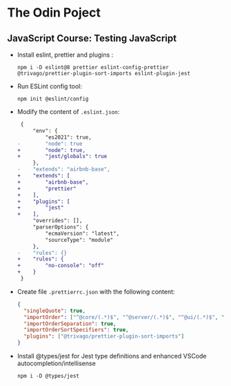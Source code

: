 # The Odin Poject

## JavaScript Course: Testing JavaScript

- Install eslint, prettier and plugins :

  ```console
  npm i -D eslint@8 prettier eslint-config-prettier @trivago/prettier-plugin-sort-imports eslint-plugin-jest
  ```

- Run ESLint config tool:

  ```console
  npm init @eslint/config
  ```

- Modify the content of `.eslint.json`:

  ```diff
   {
       "env": {
           "es2021": true,
  -        "node": true
  +        "node": true,
  +        "jest/globals": true
       },
  -    "extends": "airbnb-base",
  +    "extends": [
  +        "airbnb-base",
  +        "prettier"
  +    ],
  +    "plugins": [
  +        "jest"
  +    ],
       "overrides": [],
       "parserOptions": {
           "ecmaVersion": "latest",
           "sourceType": "module"
       },
  -    "rules": {}
  +    "rules": {
  +        "no-console": "off"
  +    }
   }
  ```

- Create file `.prettierrc.json` with the following content:

  ```json
  {
    "singleQuote": true,
    "importOrder": ["^@core/(.*)$", "^@server/(.*)$", "^@ui/(.*)$", "^[./]"],
    "importOrderSeparation": true,
    "importOrderSortSpecifiers": true,
    "plugins": ["@trivago/prettier-plugin-sort-imports"]
  }
  ```

- Install @types/jest for Jest type definitions and enhanced VSCode autocompletion/intellisense

  ```console
  npm i -D @types/jest
  ```

